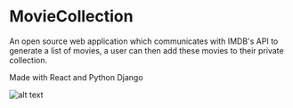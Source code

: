 # MovieCollection
An open source web application which communicates with IMDB's API to generate a list of movies, a user can then add these movies to their private collection.

Made with React and Python Django

![alt text](images/homepage.jpg)
